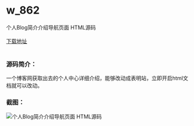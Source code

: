 # w_862
个人Blog简介介绍导航页面 HTML源码
<br/></br>
[下载地址](https://www.uuid2.com/862.html "下载地址")
<br/></br>
<h3>源码简介：</h3>
<p>一个博客网获取出去的个人中心详细介绍，能够改动成表明站，立即开启html文档就可以改动。<p>
<h3>截图：</h3>
<img src="https://www.uuid2.com/wp-content/uploads/img/202105/d8a2fc8960.png" alt="个人Blog简介介绍导航页面 HTML源码">
